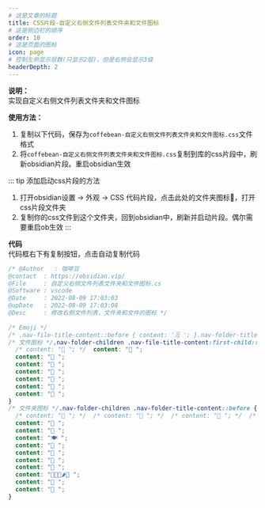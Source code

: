 ```yaml
---
# 这是文章的标题
title: CSS片段-自定义右侧文件列表文件夹和文件图标
# 这是侧边栏的顺序
order: 10
# 这是页面的图标
icon: page
# 控制左侧显示层数(只显示2层)，但是右侧会显示3级
headerDepth: 2
---
```

**说明：**  
实现自定义右侧文件列表文件夹和文件图标

**使用方法：**  
1. 复制以下代码，保存为`coffebean-自定义右侧文件列表文件夹和文件图标.css`文件格式
2. 将`coffebean-自定义右侧文件列表文件夹和文件图标.css`复制到库的css片段中，刷新obsidian片段。重启obsidian生效


::: tip 添加启动css片段的方法
1. 打开obsidian设置 → 外观 → CSS 代码片段，点击此处的文件夹图标📁，打开css片段文件夹
2. 复制你的css文件到这个文件夹，回到obsidian中，刷新并启动片段。偶尔需要重启ob生效
:::

**代码**  
代码框右下有复制按钮，点击自动复制代码
```css
/* @Author   : 咖啡豆  
@contact  : https://obsidian.vip/  
@File     : 自定义右侧文件列表文件夹和文件图标.cs  
@Software : vscode  
@Date     : 2022-08-09 17:03:03  
@upDate   : 2022-08-09 17:03:08  
@Desc     : 修改右侧文件列表，文件夹和文件的图标 */  
  
/* Emoji */  
/* .nav-file-title-content::before { content: '🗒 '; }.nav-folder-title-content::before { content: '📂 '; } */  
/* 文件图标 */.nav-folder-children .nav-file-title-content:first-child::before {  
  /* content: "📄 "; */  content: "🥩 ";  
  content: "🍖 ";  
  content: "🥕 ";  
  content: "🍹 ";  
  content: "🍋 ";  
  content: "🥒 ";  
  content: "🍌 ";  
}  
/* 文件夹图标 */.nav-folder-children .nav-folder-title-content::before {  
  /* content: "📂 "; */  /* content: "🦞 "; */  /* content: "🍧 "; */  /* content: "🍨 "; */  content: "🍦 ";  
  content: "🍆 ";  
  content: "🦑 ";  
  content: "🍽️ ";  
  content: "🥢 ";  
  content: "🍜 ";  
  content: "🍱 ";  
  content: "🍲 ";  
  content: "🥒🥦🍄🌶️🌽 ";  
  content: "🍚 ";  
  content: "🍓 ";  
}
```